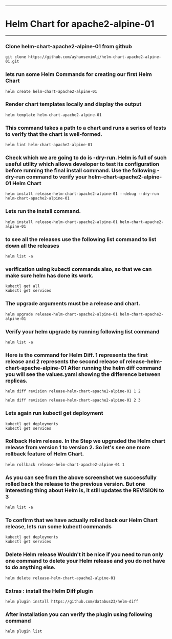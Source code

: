 **********************************************************************************************************
#
# Helm Chart for apache2-alpine-01
**********************************************************************************************************
### Clone helm-chart-apache2-alpine-01 from github
```
git clone https://github.com/ayhansevimli/helm-chart-apache2-alpine-01.git

```
### lets run some Helm Commands for creating our first Helm Chart
```
helm create helm-chart-apache2-alpine-01

```
### Render chart templates locally and display the output
```
helm template helm-chart-apache2-alpine-01

```
### This command takes a path to a chart and runs a series of tests to verify that the chart is well-formed.
```
helm lint helm-chart-apache2-alpine-01

```
### Check which we are going to do is -dry-run. Helm is full of such useful utility which allows developer to test its configuration before running the final install command. Use the following -dry-run command to verify your helm-chart-apache2-alpine-01 Helm Chart
```
helm install release-helm-chart-apache2-alpine-01 --debug --dry-run helm-chart-apache2-alpine-01

```
### Lets run the install command.
```
helm install release-helm-chart-apache2-alpine-01 helm-chart-apache2-alpine-01

```
### to see all the releases use the following list command to list down all the releases
```
helm list -a

```
### verification using kubectl commands also, so that we can make sure helm has done its work.
```
kubectl get all
kubectl get services

```
### The upgrade arguments must be a release and chart.
```
helm upgrade release-helm-chart-apache2-alpine-01 helm-chart-apache2-alpine-01
```
### Verify your helm upgrade by running following list command
```
helm list -a

```
### Here is the command for Helm Diff. 1 represents the first release and 2 represents the second release of release-helm-chart-apache-alpine-01 After running the helm diff command you will see the values.yaml showing the difference between replicas.
```
helm diff revision release-helm-chart-apache2-alpine-01 1 2

```
```
helm diff revision release-helm-chart-apache2-alpine-01 2 3

```
### Lets again run kubectl get deployment
```
kubectl get deployments
kubectl get services

```
### Rollback Helm release. In the Step we upgraded the Helm chart release from version 1 to version 2. So let's see one more rollback feature of Helm Chart.
```
helm rollback release-helm-chart-apache2-alpine-01 1

```
### As you can see from the above screenshot we successfully rolled back the release to the previous version. But one interesting thing about Helm is, it still updates the REVISION to 3
```
helm list -a

```
### To confirm that we have actually rolled back our Helm Chart release, lets run some kubectl commands
```
kubectl get deployments
kubectl get services

```
### Delete Helm release Wouldn't it be nice if you need to run only one command to delete your Helm release and you do not have to do anything else.
```
helm delete release-helm-chart-apache2-alpine-01

```
### Extras : install the Helm Diff plugin
```
helm plugin install https://github.com/databus23/helm-diff

```
### After installation you can verify the plugin using following command
```
helm plugin list

```

